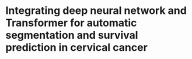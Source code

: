# Integrating deep neural network and Transformer for automatic segmentation and survival prediction in cervical cancer
